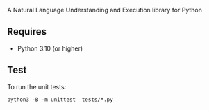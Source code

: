 A Natural Language Understanding and Execution library for Python

## Requires

* Python 3.10 (or higher)

## Test

To run the unit tests:

    python3 -B -m unittest  tests/*.py

